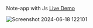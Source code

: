  Note-app with Js [Live Demo](https://davit2605.github.io/Note-app/)

![Screenshot 2024-06-18 122101](https://github.com/Davit2605/Note-app/assets/125227660/215d5022-da2f-4dc7-bf15-9e0687047323)
